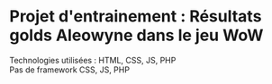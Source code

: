 # Projet d'entrainement : Résultats golds Aleowyne dans le jeu WoW
Technologies utilisées : HTML, CSS, JS, PHP  
Pas de framework CSS, JS, PHP